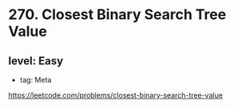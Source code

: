 # 270. Closest Binary Search Tree Value
## level: Easy

- tag: Meta

https://leetcode.com/problems/closest-binary-search-tree-value